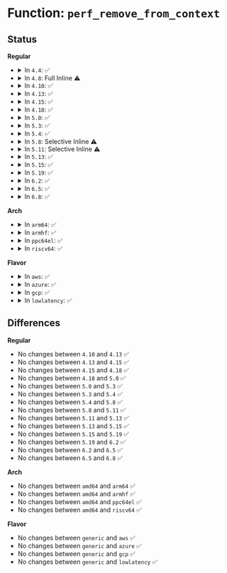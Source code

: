 # Function: <code>perf_remove_from_context</code>

## Status
<b>Regular</b>
<ul>
<li>
<details>
<summary>In <code>4.4</code>: ✅</summary>

```c
void perf_remove_from_context(struct perf_event *event, bool detach_group);
```

**Collision:** Unique Static

**Inline:** No

**Transformation:** False

**Instances:**

```
In kernel/events/core.c (ffffffff8117dda0)
Location: kernel/events/core.c:1673
Inline: False
Direct callers:
  - kernel/events/core.c:perf_pmu_migrate_context
  - kernel/events/core.c:orphans_remove_work
  - kernel/events/core.c:SYSC_perf_event_open
  - kernel/events/core.c:SYSC_perf_event_open
  - kernel/events/core.c:perf_event_exit_task
```
**Symbols:**

```
ffffffff8117dda0-ffffffff8117deb3: perf_remove_from_context (STB_LOCAL)
```
</details>
</li>
<li>
<details>
<summary>In <code>4.8</code>: Full Inline ⚠️</summary>

**Collision:** Unique Static

**Inline:** Full

**Transformation:** False

**Instances:**

```
In kernel/events/core.c (ffffffff811900dd)
Location: kernel/events/core.c:1892
Inline: True
Inline callers:
  - kernel/events/core.c:perf_pmu_migrate_context
  - kernel/events/core.c:SYSC_perf_event_open
  - kernel/events/core.c:SYSC_perf_event_open
  - kernel/events/core.c:perf_event_release_kernel
  - kernel/events/core.c:perf_event_release_kernel
```
</details>
</li>
<li>
<details>
<summary>In <code>4.10</code>: ✅</summary>

```c
void perf_remove_from_context(struct perf_event *event, long unsigned int flags);
```

**Collision:** Unique Static

**Inline:** No

**Transformation:** False

**Instances:**

```
In kernel/events/core.c (ffffffff8119ff80)
Location: kernel/events/core.c:1904
Inline: False
Direct callers:
  - kernel/events/core.c:perf_pmu_migrate_context
  - kernel/events/core.c:SYSC_perf_event_open
  - kernel/events/core.c:SYSC_perf_event_open
  - kernel/events/core.c:perf_event_release_kernel
  - kernel/events/core.c:perf_event_release_kernel
```
**Symbols:**

```
ffffffff8119ff80-ffffffff811a0013: perf_remove_from_context (STB_LOCAL)
```
</details>
</li>
<li>
<details>
<summary>In <code>4.13</code>: ✅</summary>

```c
void perf_remove_from_context(struct perf_event *event, long unsigned int flags);
```

**Collision:** Unique Static

**Inline:** No

**Transformation:** False

**Instances:**

```
In kernel/events/core.c (ffffffff811a7ba0)
Location: kernel/events/core.c:1917
Inline: False
Direct callers:
  - kernel/events/core.c:perf_pmu_migrate_context
  - kernel/events/core.c:SYSC_perf_event_open
  - kernel/events/core.c:SYSC_perf_event_open
  - kernel/events/core.c:perf_event_release_kernel
  - kernel/events/core.c:perf_event_release_kernel
```
**Symbols:**

```
ffffffff811a7ba0-ffffffff811a7c11: perf_remove_from_context (STB_LOCAL)
```
</details>
</li>
<li>
<details>
<summary>In <code>4.15</code>: ✅</summary>

```c
void perf_remove_from_context(struct perf_event *event, long unsigned int flags);
```

**Collision:** Unique Static

**Inline:** No

**Transformation:** False

**Instances:**

```
In kernel/events/core.c (ffffffff811bb310)
Location: kernel/events/core.c:1907
Inline: False
Direct callers:
  - kernel/events/core.c:perf_pmu_migrate_context
  - kernel/events/core.c:SYSC_perf_event_open
  - kernel/events/core.c:SYSC_perf_event_open
  - kernel/events/core.c:perf_event_release_kernel
  - kernel/events/core.c:perf_event_release_kernel
```
**Symbols:**

```
ffffffff811bb310-ffffffff811bb381: perf_remove_from_context (STB_LOCAL)
```
</details>
</li>
<li>
<details>
<summary>In <code>4.18</code>: ✅</summary>

```c
void perf_remove_from_context(struct perf_event *event, long unsigned int flags);
```

**Collision:** Unique Static

**Inline:** No

**Transformation:** False

**Instances:**

```
In kernel/events/core.c (ffffffff811db230)
Location: kernel/events/core.c:2104
Inline: False
Direct callers:
  - kernel/events/core.c:perf_pmu_migrate_context
  - kernel/events/core.c:__do_sys_perf_event_open
  - kernel/events/core.c:__do_sys_perf_event_open
  - kernel/events/core.c:perf_event_release_kernel
  - kernel/events/core.c:perf_event_release_kernel
```
**Symbols:**

```
ffffffff811db230-ffffffff811db2a1: perf_remove_from_context (STB_LOCAL)
```
</details>
</li>
<li>
<details>
<summary>In <code>5.0</code>: ✅</summary>

```c
void perf_remove_from_context(struct perf_event *event, long unsigned int flags);
```

**Collision:** Unique Static

**Inline:** No

**Transformation:** False

**Instances:**

```
In kernel/events/core.c (ffffffff811eb570)
Location: kernel/events/core.c:2104
Inline: False
Direct callers:
  - kernel/events/core.c:perf_pmu_migrate_context
  - kernel/events/core.c:__do_sys_perf_event_open
  - kernel/events/core.c:__do_sys_perf_event_open
  - kernel/events/core.c:perf_event_release_kernel
  - kernel/events/core.c:perf_event_release_kernel
```
**Symbols:**

```
ffffffff811eb570-ffffffff811eb5e1: perf_remove_from_context (STB_LOCAL)
```
</details>
</li>
<li>
<details>
<summary>In <code>5.3</code>: ✅</summary>

```c
void perf_remove_from_context(struct perf_event *event, long unsigned int flags);
```

**Collision:** Unique Static

**Inline:** No

**Transformation:** False

**Instances:**

```
In kernel/events/core.c (ffffffff812022c0)
Location: kernel/events/core.c:2106
Inline: False
Direct callers:
  - kernel/events/core.c:perf_pmu_migrate_context
  - kernel/events/core.c:__do_sys_perf_event_open
  - kernel/events/core.c:__do_sys_perf_event_open
  - kernel/events/core.c:perf_event_release_kernel
  - kernel/events/core.c:perf_event_release_kernel
```
**Symbols:**

```
ffffffff812022c0-ffffffff81202333: perf_remove_from_context (STB_LOCAL)
```
</details>
</li>
<li>
<details>
<summary>In <code>5.4</code>: ✅</summary>

```c
void perf_remove_from_context(struct perf_event *event, long unsigned int flags);
```

**Collision:** Unique Static

**Inline:** No

**Transformation:** False

**Instances:**

```
In kernel/events/core.c (ffffffff81212290)
Location: kernel/events/core.c:2191
Inline: False
Direct callers:
  - kernel/events/core.c:perf_pmu_migrate_context
  - kernel/events/core.c:__do_sys_perf_event_open
  - kernel/events/core.c:__do_sys_perf_event_open
  - kernel/events/core.c:perf_event_release_kernel
  - kernel/events/core.c:perf_event_release_kernel
```
**Symbols:**

```
ffffffff81212290-ffffffff81212303: perf_remove_from_context (STB_LOCAL)
```
</details>
</li>
<li>
<details>
<summary>In <code>5.8</code>: Selective Inline ⚠️</summary>

```c
void perf_remove_from_context(struct perf_event *event, long unsigned int flags);
```

**Collision:** Unique Static

**Inline:** Selective

**Transformation:** False

**Instances:**

```
In kernel/events/core.c (ffffffff8123c296)
Location: kernel/events/core.c:2337
Inline: True
Inline callers:
  - kernel/events/core.c:perf_pmu_migrate_context
  - kernel/events/core.c:__do_sys_perf_event_open
Direct callers:
  - kernel/events/core.c:__do_sys_perf_event_open
  - kernel/events/core.c:perf_event_release_kernel
  - kernel/events/core.c:perf_event_release_kernel
```
**Symbols:**

```
ffffffff8123e4c0-ffffffff8123e531: perf_remove_from_context (STB_LOCAL)
```
</details>
</li>
<li>
<details>
<summary>In <code>5.11</code>: Selective Inline ⚠️</summary>

```c
void perf_remove_from_context(struct perf_event *event, long unsigned int flags);
```

**Collision:** Unique Static

**Inline:** Selective

**Transformation:** False

**Instances:**

```
In kernel/events/core.c (ffffffff81246536)
Location: kernel/events/core.c:2377
Inline: True
Inline callers:
  - kernel/events/core.c:perf_pmu_migrate_context
  - kernel/events/core.c:__do_sys_perf_event_open
Direct callers:
  - kernel/events/core.c:__do_sys_perf_event_open
  - kernel/events/core.c:perf_event_release_kernel
  - kernel/events/core.c:perf_event_release_kernel
```
**Symbols:**

```
ffffffff812488b0-ffffffff81248921: perf_remove_from_context (STB_LOCAL)
```
</details>
</li>
<li>
<details>
<summary>In <code>5.13</code>: ✅</summary>

```c
void perf_remove_from_context(struct perf_event *event, long unsigned int flags);
```

**Collision:** Unique Static

**Inline:** No

**Transformation:** False

**Instances:**

```
In kernel/events/core.c (ffffffff8124c960)
Location: kernel/events/core.c:2383
Inline: False
Direct callers:
  - kernel/events/core.c:perf_event_exit_event
  - kernel/events/core.c:perf_pmu_migrate_context
  - kernel/events/core.c:__do_sys_perf_event_open
  - kernel/events/core.c:__do_sys_perf_event_open
  - kernel/events/core.c:perf_event_release_kernel
  - kernel/events/core.c:perf_event_release_kernel
```
**Symbols:**

```
ffffffff8124c960-ffffffff8124c9f5: perf_remove_from_context (STB_LOCAL)
```
</details>
</li>
<li>
<details>
<summary>In <code>5.15</code>: ✅</summary>

```c
void perf_remove_from_context(struct perf_event *event, long unsigned int flags);
```

**Collision:** Unique Static

**Inline:** No

**Transformation:** False

**Instances:**

```
In kernel/events/core.c (ffffffff81288450)
Location: kernel/events/core.c:2454
Inline: False
Direct callers:
  - kernel/events/core.c:perf_event_exit_event
  - kernel/events/core.c:perf_pmu_migrate_context
  - kernel/events/core.c:__do_sys_perf_event_open
  - kernel/events/core.c:__do_sys_perf_event_open
  - kernel/events/core.c:perf_event_release_kernel
  - kernel/events/core.c:perf_event_release_kernel
```
**Symbols:**

```
ffffffff81288450-ffffffff812884e8: perf_remove_from_context (STB_LOCAL)
```
</details>
</li>
<li>
<details>
<summary>In <code>5.19</code>: ✅</summary>

```c
void perf_remove_from_context(struct perf_event *event, long unsigned int flags);
```

**Collision:** Unique Static

**Inline:** No

**Transformation:** False

**Instances:**

```
In kernel/events/core.c (ffffffff812dcca0)
Location: kernel/events/core.c:2367
Inline: False
Direct callers:
  - kernel/events/core.c:perf_event_exit_event
  - kernel/events/core.c:perf_event_exit_event
  - kernel/events/core.c:perf_pmu_migrate_context
  - kernel/events/core.c:__do_sys_perf_event_open
  - kernel/events/core.c:__do_sys_perf_event_open
  - kernel/events/core.c:perf_event_release_kernel
  - kernel/events/core.c:perf_event_release_kernel
```
**Symbols:**

```
ffffffff812dcca0-ffffffff812dcd39: perf_remove_from_context (STB_LOCAL)
```
</details>
</li>
<li>
<details>
<summary>In <code>6.2</code>: ✅</summary>

```c
void perf_remove_from_context(struct perf_event *event, long unsigned int flags);
```

**Collision:** Unique Static

**Inline:** No

**Transformation:** False

**Instances:**

```
In kernel/events/core.c (ffffffff81345090)
Location: kernel/events/core.c:2372
Inline: False
Direct callers:
  - kernel/events/core.c:perf_event_exit_event
  - kernel/events/core.c:perf_event_exit_event
  - kernel/events/core.c:__do_sys_perf_event_open
  - kernel/events/core.c:__do_sys_perf_event_open
  - kernel/events/core.c:perf_event_release_kernel
  - kernel/events/core.c:perf_event_release_kernel
```
**Symbols:**

```
ffffffff81345090-ffffffff81345125: perf_remove_from_context (STB_LOCAL)
```
</details>
</li>
<li>
<details>
<summary>In <code>6.5</code>: ✅</summary>

```c
void perf_remove_from_context(struct perf_event *event, long unsigned int flags);
```

**Collision:** Unique Static

**Inline:** No

**Transformation:** False

**Instances:**

```
In kernel/events/core.c (ffffffff81376130)
Location: kernel/events/core.c:2372
Inline: False
Direct callers:
  - kernel/events/core.c:perf_event_exit_event
  - kernel/events/core.c:perf_event_exit_event
  - kernel/events/core.c:__do_sys_perf_event_open
  - kernel/events/core.c:__do_sys_perf_event_open
  - kernel/events/core.c:perf_event_release_kernel
  - kernel/events/core.c:perf_event_release_kernel
```
**Symbols:**

```
ffffffff81376130-ffffffff813761c5: perf_remove_from_context (STB_LOCAL)
```
</details>
</li>
<li>
<details>
<summary>In <code>6.8</code>: ✅</summary>

```c
void perf_remove_from_context(struct perf_event *event, long unsigned int flags);
```

**Collision:** Unique Static

**Inline:** No

**Transformation:** False

**Instances:**

```
In kernel/events/core.c (ffffffff8139f430)
Location: kernel/events/core.c:2410
Inline: False
Direct callers:
  - kernel/events/core.c:perf_event_exit_event
  - kernel/events/core.c:perf_event_exit_event
  - kernel/events/core.c:__do_sys_perf_event_open
  - kernel/events/core.c:__do_sys_perf_event_open
  - kernel/events/core.c:perf_event_release_kernel
  - kernel/events/core.c:perf_event_release_kernel
```
**Symbols:**

```
ffffffff8139f430-ffffffff8139f4c5: perf_remove_from_context (STB_LOCAL)
```
</details>
</li>
</ul>
<b>Arch</b>
<ul>
<li>
<details>
<summary>In <code>arm64</code>: ✅</summary>

```c
void perf_remove_from_context(struct perf_event *event, long unsigned int flags);
```

**Collision:** Unique Static

**Inline:** No

**Transformation:** False

**Instances:**

```
In kernel/events/core.c (ffff80001029c728)
Location: kernel/events/core.c:2191
Inline: False
Direct callers:
  - kernel/events/core.c:perf_pmu_migrate_context
  - kernel/events/core.c:__do_sys_perf_event_open
  - kernel/events/core.c:__do_sys_perf_event_open
  - kernel/events/core.c:perf_event_release_kernel
  - kernel/events/core.c:perf_event_release_kernel
```
**Symbols:**

```
ffff80001029c728-ffff80001029c7b4: perf_remove_from_context (STB_LOCAL)
```
</details>
</li>
<li>
<details>
<summary>In <code>armhf</code>: ✅</summary>

```c
void perf_remove_from_context(struct perf_event *event, long unsigned int flags);
```

**Collision:** Unique Static

**Inline:** No

**Transformation:** False

**Instances:**

```
In kernel/events/core.c (c04cbcd4)
Location: kernel/events/core.c:2191
Inline: False
Direct callers:
  - kernel/events/core.c:perf_pmu_migrate_context
  - kernel/events/core.c:__do_sys_perf_event_open
  - kernel/events/core.c:__do_sys_perf_event_open
  - kernel/events/core.c:perf_event_release_kernel
  - kernel/events/core.c:perf_event_release_kernel
```
**Symbols:**

```
c04cbcd4-c04cbd80: perf_remove_from_context (STB_LOCAL)
```
</details>
</li>
<li>
<details>
<summary>In <code>ppc64el</code>: ✅</summary>

```c
void perf_remove_from_context(struct perf_event *event, long unsigned int flags);
```

**Collision:** Unique Static

**Inline:** No

**Transformation:** False

**Instances:**

```
In kernel/events/core.c (c00000000034cc70)
Location: kernel/events/core.c:2191
Inline: False
Direct callers:
  - kernel/events/core.c:perf_pmu_migrate_context
  - kernel/events/core.c:__do_sys_perf_event_open
  - kernel/events/core.c:__do_sys_perf_event_open
  - kernel/events/core.c:perf_event_release_kernel
  - kernel/events/core.c:perf_event_release_kernel
```
**Symbols:**

```
c00000000034cc70-c00000000034cd80: perf_remove_from_context (STB_LOCAL)
```
</details>
</li>
<li>
<details>
<summary>In <code>riscv64</code>: ✅</summary>

```c
void perf_remove_from_context(struct perf_event *event, long unsigned int flags);
```

**Collision:** Unique Static

**Inline:** No

**Transformation:** False

**Instances:**

```
In kernel/events/core.c (ffffffe0001cb05c)
Location: kernel/events/core.c:2191
Inline: False
Direct callers:
  - kernel/events/core.c:perf_pmu_migrate_context
  - kernel/events/core.c:__do_sys_perf_event_open
  - kernel/events/core.c:__do_sys_perf_event_open
  - kernel/events/core.c:perf_event_release_kernel
  - kernel/events/core.c:perf_event_release_kernel
```
**Symbols:**

```
ffffffe0001cb05c-ffffffe0001cb110: perf_remove_from_context (STB_LOCAL)
```
</details>
</li>
</ul>
<b>Flavor</b>
<ul>
<li>
<details>
<summary>In <code>aws</code>: ✅</summary>

```c
void perf_remove_from_context(struct perf_event *event, long unsigned int flags);
```

**Collision:** Unique Static

**Inline:** No

**Transformation:** False

**Instances:**

```
In kernel/events/core.c (ffffffff8120a8e0)
Location: kernel/events/core.c:2191
Inline: False
Direct callers:
  - kernel/events/core.c:perf_pmu_migrate_context
  - kernel/events/core.c:__do_sys_perf_event_open
  - kernel/events/core.c:__do_sys_perf_event_open
  - kernel/events/core.c:perf_event_release_kernel
  - kernel/events/core.c:perf_event_release_kernel
```
**Symbols:**

```
ffffffff8120a8e0-ffffffff8120a953: perf_remove_from_context (STB_LOCAL)
```
</details>
</li>
<li>
<details>
<summary>In <code>azure</code>: ✅</summary>

```c
void perf_remove_from_context(struct perf_event *event, long unsigned int flags);
```

**Collision:** Unique Static

**Inline:** No

**Transformation:** False

**Instances:**

```
In kernel/events/core.c (ffffffff811fd6d0)
Location: kernel/events/core.c:2191
Inline: False
Direct callers:
  - kernel/events/core.c:perf_pmu_migrate_context
  - kernel/events/core.c:__do_sys_perf_event_open
  - kernel/events/core.c:__do_sys_perf_event_open
  - kernel/events/core.c:perf_event_release_kernel
  - kernel/events/core.c:perf_event_release_kernel
```
**Symbols:**

```
ffffffff811fd6d0-ffffffff811fd73d: perf_remove_from_context (STB_LOCAL)
```
</details>
</li>
<li>
<details>
<summary>In <code>gcp</code>: ✅</summary>

```c
void perf_remove_from_context(struct perf_event *event, long unsigned int flags);
```

**Collision:** Unique Static

**Inline:** No

**Transformation:** False

**Instances:**

```
In kernel/events/core.c (ffffffff81208680)
Location: kernel/events/core.c:2191
Inline: False
Direct callers:
  - kernel/events/core.c:perf_pmu_migrate_context
  - kernel/events/core.c:__do_sys_perf_event_open
  - kernel/events/core.c:__do_sys_perf_event_open
  - kernel/events/core.c:perf_event_release_kernel
  - kernel/events/core.c:perf_event_release_kernel
```
**Symbols:**

```
ffffffff81208680-ffffffff812086f3: perf_remove_from_context (STB_LOCAL)
```
</details>
</li>
<li>
<details>
<summary>In <code>lowlatency</code>: ✅</summary>

```c
void perf_remove_from_context(struct perf_event *event, long unsigned int flags);
```

**Collision:** Unique Static

**Inline:** No

**Transformation:** False

**Instances:**

```
In kernel/events/core.c (ffffffff81217420)
Location: kernel/events/core.c:2191
Inline: False
Direct callers:
  - kernel/events/core.c:perf_pmu_migrate_context
  - kernel/events/core.c:__do_sys_perf_event_open
  - kernel/events/core.c:__do_sys_perf_event_open
  - kernel/events/core.c:perf_event_release_kernel
  - kernel/events/core.c:perf_event_release_kernel
```
**Symbols:**

```
ffffffff81217420-ffffffff81217488: perf_remove_from_context (STB_LOCAL)
```
</details>
</li>
</ul>

## Differences
<b>Regular</b>
<ul>
<li>
No changes between <code>4.10</code> and <code>4.13</code> ✅
</li>
<li>
No changes between <code>4.13</code> and <code>4.15</code> ✅
</li>
<li>
No changes between <code>4.15</code> and <code>4.18</code> ✅
</li>
<li>
No changes between <code>4.18</code> and <code>5.0</code> ✅
</li>
<li>
No changes between <code>5.0</code> and <code>5.3</code> ✅
</li>
<li>
No changes between <code>5.3</code> and <code>5.4</code> ✅
</li>
<li>
No changes between <code>5.4</code> and <code>5.8</code> ✅
</li>
<li>
No changes between <code>5.8</code> and <code>5.11</code> ✅
</li>
<li>
No changes between <code>5.11</code> and <code>5.13</code> ✅
</li>
<li>
No changes between <code>5.13</code> and <code>5.15</code> ✅
</li>
<li>
No changes between <code>5.15</code> and <code>5.19</code> ✅
</li>
<li>
No changes between <code>5.19</code> and <code>6.2</code> ✅
</li>
<li>
No changes between <code>6.2</code> and <code>6.5</code> ✅
</li>
<li>
No changes between <code>6.5</code> and <code>6.8</code> ✅
</li>
</ul>
<b>Arch</b>
<ul>
<li>
No changes between <code>amd64</code> and <code>arm64</code> ✅
</li>
<li>
No changes between <code>amd64</code> and <code>armhf</code> ✅
</li>
<li>
No changes between <code>amd64</code> and <code>ppc64el</code> ✅
</li>
<li>
No changes between <code>amd64</code> and <code>riscv64</code> ✅
</li>
</ul>
<b>Flavor</b>
<ul>
<li>
No changes between <code>generic</code> and <code>aws</code> ✅
</li>
<li>
No changes between <code>generic</code> and <code>azure</code> ✅
</li>
<li>
No changes between <code>generic</code> and <code>gcp</code> ✅
</li>
<li>
No changes between <code>generic</code> and <code>lowlatency</code> ✅
</li>
</ul>
